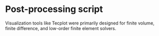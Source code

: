 # Post-processing script

Visualization tools like Tecplot were primarily designed for finite volume, finite difference, and low-order finite element solvers.
